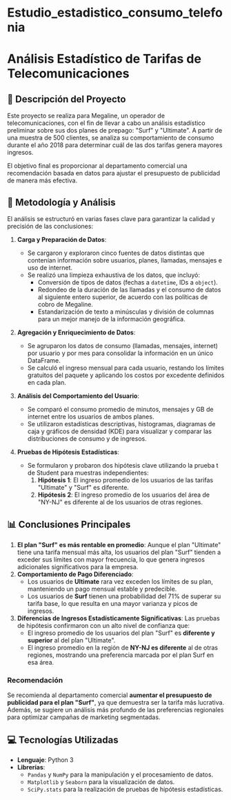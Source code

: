# Estudio_estadistico_consumo_telefonia
# Análisis Estadístico de Tarifas de Telecomunicaciones

## 📜 Descripción del Proyecto

Este proyecto se realiza para Megaline, un operador de telecomunicaciones, con el fin de llevar a cabo un análisis estadístico preliminar sobre sus dos planes de prepago: "Surf" y "Ultimate". A partir de una muestra de 500 clientes, se analiza su comportamiento de consumo durante el año 2018 para determinar cuál de las dos tarifas genera mayores ingresos.

El objetivo final es proporcionar al departamento comercial una recomendación basada en datos para ajustar el presupuesto de publicidad de manera más efectiva.

## 🚀 Metodología y Análisis

El análisis se estructuró en varias fases clave para garantizar la calidad y precisión de las conclusiones:

1.  **Carga y Preparación de Datos**:
    * Se cargaron y exploraron cinco fuentes de datos distintas que contenían información sobre usuarios, planes, llamadas, mensajes e uso de internet.
    * Se realizó una limpieza exhaustiva de los datos, que incluyó:
        * Conversión de tipos de datos (fechas a `datetime`, IDs a `object`).
        * Redondeo de la duración de las llamadas y el consumo de datos al siguiente entero superior, de acuerdo con las políticas de cobro de Megaline.
        * Estandarización de texto a minúsculas y división de columnas para un mejor manejo de la información geográfica.

2.  **Agregación y Enriquecimiento de Datos**:
    * Se agruparon los datos de consumo (llamadas, mensajes, internet) por usuario y por mes para consolidar la información en un único DataFrame.
    * Se calculó el ingreso mensual para cada usuario, restando los límites gratuitos del paquete y aplicando los costos por excedente definidos en cada plan.

3.  **Análisis del Comportamiento del Usuario**:
    * Se comparó el consumo promedio de minutos, mensajes y GB de internet entre los usuarios de ambos planes.
    * Se utilizaron estadísticas descriptivas, histogramas, diagramas de caja y gráficos de densidad (KDE) para visualizar y comparar las distribuciones de consumo y de ingresos.

4.  **Pruebas de Hipótesis Estadísticas**:
    * Se formularon y probaron dos hipótesis clave utilizando la prueba t de Student para muestras independientes:
        1.  **Hipótesis 1**: El ingreso promedio de los usuarios de las tarifas "Ultimate" y "Surf" es diferente.
        2.  **Hipótesis 2**: El ingreso promedio de los usuarios del área de "NY-NJ" es diferente al de los usuarios de otras regiones.

## 📊 Conclusiones Principales

1.  **El plan "Surf" es más rentable en promedio**: Aunque el plan "Ultimate" tiene una tarifa mensual más alta, los usuarios del plan "Surf" tienden a exceder sus límites con mayor frecuencia, lo que genera ingresos adicionales significativos para la empresa.
2.  **Comportamiento de Pago Diferenciado**:
    * Los usuarios de **Ultimate** rara vez exceden los límites de su plan, manteniendo un pago mensual estable y predecible.
    * Los usuarios de **Surf** tienen una probabilidad del 71% de superar su tarifa base, lo que resulta en una mayor varianza y picos de ingresos.
3.  **Diferencias de Ingresos Estadísticamente Significativas**: Las pruebas de hipótesis confirmaron con un alto nivel de confianza que:
    * El ingreso promedio de los usuarios del plan "Surf" es **diferente y superior** al del plan "Ultimate".
    * El ingreso promedio en la región de **NY-NJ es diferente** al de otras regiones, mostrando una preferencia marcada por el plan Surf en esa área.

### Recomendación
Se recomienda al departamento comercial **aumentar el presupuesto de publicidad para el plan "Surf"**, ya que demuestra ser la tarifa más lucrativa. Además, se sugiere un análisis más profundo de las preferencias regionales para optimizar campañas de marketing segmentadas.

## 💻 Tecnologías Utilizadas

* **Lenguaje**: Python 3
* **Librerías**:
    * `Pandas` y `NumPy` para la manipulación y el procesamiento de datos.
    * `Matplotlib` y `Seaborn` para la visualización de datos.
    * `SciPy.stats` para la realización de pruebas de hipótesis estadísticas.
